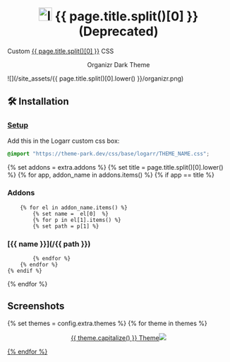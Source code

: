 <h1 align="center"> <img src="/site_assets/{{ page.title.split()[0].lower() }}/logo.png" alt="logo" width="30" height="30"> {{ page.title.split()[0] }} (Deprecated)</h1>

Custom [{{ page.title.split()[0] }}](https://github.com/monitorr/logarr) CSS

<p align="center"> Organizr Dark Theme </p>

![](/site_assets/{{ page.title.split()[0].lower() }}/organizr.png)

## 🛠️ Installation

### [Setup](/setup)

Add this in the Logarr custom css box:

```css
@import "https://theme-park.dev/css/base/logarr/THEME_NAME.css";
```

{% set addons = extra.addons %}
{% set title = page.title.split()[0].lower() %}
{% for app, addon_name in addons.items() %}
    {% if app  ==  title %}

### Addons

        {% for el in addon_name.items() %}
            {% set name =  el[0]  %}
            {% for p in el[1].items() %}
            {% set path = p[1] %}

### [{{ name }}](/{{ path }})

            {% endfor %}
        {% endfor %}
    {% endif %}
{% endfor %}

## Screenshots

{% set themes = config.extra.themes %}
{% for theme in themes %}
<p align="center">  
<a href="/site_assets/{{ page.title.split()[0].lower() }}/{{ theme }}.png">{{ theme.capitalize() }} Theme<img src="/site_assets/{{ page.title.split()[0].lower() }}/{{ theme }}.png"></img>
</p>
{% endfor %}
